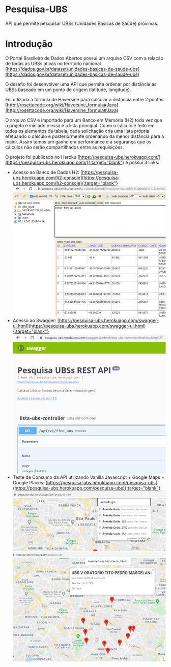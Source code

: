 # Pesquisa-UBS
API que permite pesquisar UBSs (Unidades Básicas de Saúde) próximas.

# Introdução
O Portal Brasileiro de Dados Abertos possui um arquivo CSV com a relação de todas as UBSs ativas no território nacional [https://dados.gov.br/dataset/unidades-basicas-de-saude-ubs](https://dados.gov.br/dataset/unidades-basicas-de-saude-ubs)

O desafio foi desenvolver uma API que permita ordenar por distância as UBSs baseado em um ponto de origem (latitude, longitude).

Foi utlizada a fórmula de Haversine para calcular a distância entre 2 pontos [http://rosettacode.org/wiki/Haversine_formula#Java](http://rosettacode.org/wiki/Haversine_formula#Java)

O arquivo CSV é importado para um Banco em Memória (H2) toda vez que o projeto é iniciado e essa é a lista principal. Como o cálculo é feito em todos os elementos da tabela, cada solicitação cria uma lista própria efetuando o cálculo e posteriormente ordenando da menor distância para a maior. Assim temos um ganho em performance e a segurança que os cálculos não serão compartilhados entre as requisições.

O projeto foi publicado no Heroku [https://pesquisa-ubs.herokuapp.com/](https://pesquisa-ubs.herokuapp.com/){:target="blank"} e possui 3 links:
- Acesso ao Banco de Dados H2: [https://pesquisa-ubs.herokuapp.com/h2-console](https://pesquisa-ubs.herokuapp.com/h2-console){:target="blank"}
![Imagem 01](https://raw.githubusercontent.com/pauloribeirobr/informacoesUBSs/master/image-01.png)
- Acesso ao Swagger: [https://pesquisa-ubs.herokuapp.com/swagger-ui.html](https://pesquisa-ubs.herokuapp.com/swagger-ui.html){:target="blank"}
![Imagem 02](https://raw.githubusercontent.com/pauloribeirobr/informacoesUBSs/master/image-02.png)
- Teste de Consumo da API utilizando Vanilla Javascript + Google Maps + Google Places: [https://pesquisa-ubs.herokuapp.com/pesquisa-ubs](https://pesquisa-ubs.herokuapp.com/pesquisa-ubs){:target="blank"}
![Imagem 03](https://raw.githubusercontent.com/pauloribeirobr/informacoesUBSs/master/image-03.png)
![Imagem 04](https://raw.githubusercontent.com/pauloribeirobr/informacoesUBSs/master/image-04.png)


